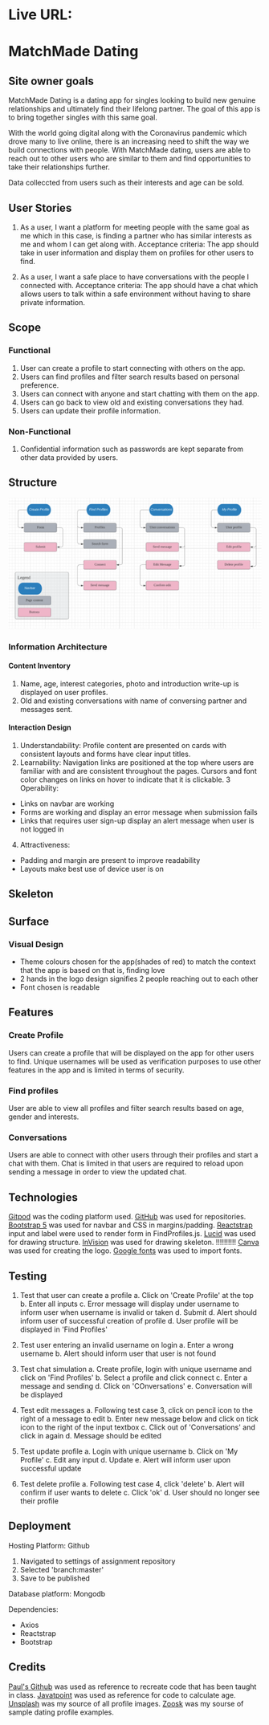 
# Live URL: 

# MatchMade Dating

## Site owner goals

MatchMade Dating is a dating app for singles looking to build new genuine relationships and ultimately find their lifelong partner. The goal of this app is to bring together singles with this same goal.

With the world going digital along with the Coronavirus pandemic which drove many to live online, there is an increasing need to shift the way we build connections with people. With MatchMade dating, users are able to reach out to other users who are similar to them and find opportunities to take their relationships further.

Data colleccted from users such as their interests and age can be sold.

## User Stories
1. As a user, I want a platform for meeting people with the same goal as me which in this case, is finding a partner who has similar interests as me and whom I can get along with.
Acceptance criteria: The app should take in user information and display them on profiles for other users to find.


 2. As a user, I want a safe place to have conversations with the people I connected with.
 Acceptance criteria: The app should have a chat which allows users to talk within a safe environment without having to share private information.

 ## Scope
 ### Functional
 1. User can create a profile to start connecting with others on the app.
 2. Users can find profiles and filter search results based on personal preference.
 3. Users can connect with anyone and start chatting with them on the app.
 4. Users can go back to view old and existing conversations they had.
 5. Users can update their profile information.

 ### Non-Functional
 1. Confidential information such as passwords are kept separate from other data provided by users.

 ## Structure
![structure](structure_skeletons/structure.png)

### Information Architecture
#### Content Inventory
1. Name, age, interest categories, photo and introduction write-up is displayed on user profiles.
2. Old and existing conversations with name of conversing partner and messages sent. 

#### Interaction Design
1. Understandability: Profile content are presented on cards with consistent layouts and forms have clear input titles.
2. Learnability: Navigation links are positioned at the top where users are familiar with and are consistent throughout the pages. Cursors and font color changes on links on hover to indicate that it is clickable.
3 Operability:
* Links on navbar are working
* Forms are working and display an error message when submission fails
* Links that requires user sign-up display an alert message when user is not logged in
4. Attractiveness:
* Padding and margin are present to improve readability
* Layouts make best use of device user is on

## Skeleton

## Surface
### Visual Design
* Theme colours chosen for the app(shades of red) to match the context that the app is based on that is, finding love
* 2 hands in the logo design signifies 2 people reaching out to each other
* Font chosen is readable

## Features
### Create Profile
Users can create a profile that will be displayed on the app for other users to find. Unique usernames will be used as verification purposes to use other features in the app and is limited in terms of security.

### Find profiles
User are able to view all profiles and filter search results based on age, gender and interests.

### Conversations
Users are able to connect with other users through their profiles and start a chat with them. Chat is limited in that users are required to reload upon sending a message in order to view the updated chat.

## Technologies
[Gitpod](www.gitpod.io) was the coding platform used.
[GitHub](github.com) was used for repositories.
[Bootstrap 5](https://getbootstrap.com/docs/5.0/getting-started/introduction/) was used for navbar and CSS in margins/padding.
[Reactstrap](https://reactstrap.github.io/components/form/) input and label were used to render form in FindProfiles.js.
[Lucid](lucid.app) was used for drawing structure.
[InVision](invisionapp.com) was used for drawing skeleton.        !!!!!!!!!!
[Canva](www.canva.com) was used for creating the logo.
[Google fonts](https://fonts.google.com/) was used to import fonts.


## Testing

1. Test that user can create a profile
a. Click on 'Create Profile' at the top
b. Enter all inputs
c. Error message will display under username to inform user when username is invalid or taken
d. Submit
d. Alert should inform user of successful creation of profile
d. User profile will be displayed in 'Find Profiles'

2. Test user entering an invalid username on login
a. Enter a wrong username 
b. Alert should inform user that user is not found

3. Test chat simulation
a. Create profile, login with unique username and click on 'Find Profiles'
b. Select a profile and click connect
c. Enter a message and sending
d. Click on 'COnversations'
e. Conversation will be displayed

4. Test edit messages
a. Following test case 3, click on pencil icon to the right of a message to edit
b. Enter new message below and click on tick icon to the right of the input textbox
c. Click out of 'Conversations' and click in again
d. Message should be edited

5. Test update profile
a. Login with unique username
b. Click on 'My Profile'
c. Edit any input 
d. Update
e. Alert will inform user upon successful update

6. Test delete profile
a. Following test case 4, click 'delete'
b. Alert will confirm if user wants to delete
c. Click 'ok'
d. User should no longer see their profile

## Deployment
Hosting Platform: Github
1. Navigated to settings of assignment repository
2. Selected 'branch:master'
3. Save to be published

Database platform: Mongodb

Dependencies:
* Axios
* Reactstrap
* Bootstrap

## Credits
[Paul's Github](https://github.com/kunxin-chor?tab=repositories) was used as reference to recreate code that has been taught in class.
[Javatpoint](https://www.javatpoint.com/calculate-age-using-javascript) was used as reference for code to calculate age.
[Unsplash](https://unsplash.com/) was my source of all profile images.
[Zoosk](https://www.zoosk.com/date-mix/online-dating-advice/dating-profile-examples-popular-apps/) was my sourse of sample dating profile examples.
 